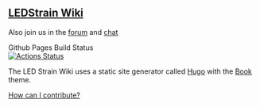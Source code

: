 ## [LEDStrain Wiki](https://wiki.ledstrain.org)

Also join us in the [forum](https://ledstrain.org) and [chat](https://chat.ledstrain.org)

Github Pages Build Status  
[![Actions Status](https://github.com/ledstrain/wiki.ledstrain.org/workflows/github-pages/badge.svg)](https://github.com/ledstrain/wiki.ledstrain.org/actions)

The LED Strain Wiki uses a static site generator called [Hugo](https://gohugo.io/) with the [Book](https://themes.gohugo.io/hugo-book/) theme.

[How can I contribute?](https://wiki.ledstrain.org/docs/appendix/ledstrain/#contributing)
